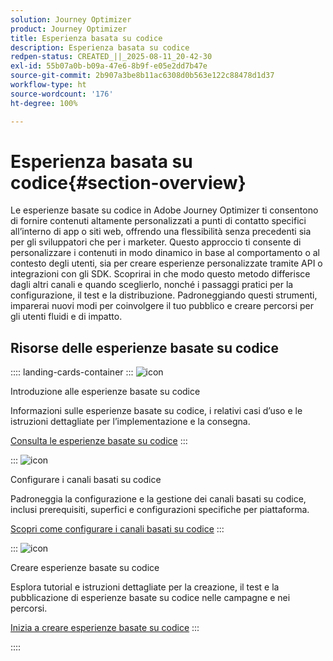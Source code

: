 ```yaml
---
solution: Journey Optimizer
product: Journey Optimizer
title: Esperienza basata su codice
description: Esperienza basata su codice
redpen-status: CREATED_||_2025-08-11_20-42-30
exl-id: 55b07a0b-b09a-47e6-8b9f-e05e2dd7b47e
source-git-commit: 2b907a3be8b11ac6308d0b563e122c88478d1d37
workflow-type: ht
source-wordcount: '176'
ht-degree: 100%

---
```


# Esperienza basata su codice{#section-overview}

Le esperienze basate su codice in Adobe Journey Optimizer ti consentono di fornire contenuti altamente personalizzati a punti di contatto specifici all’interno di app o siti web, offrendo una flessibilità senza precedenti sia per gli sviluppatori che per i marketer. Questo approccio ti consente di personalizzare i contenuti in modo dinamico in base al comportamento o al contesto degli utenti, sia per creare esperienze personalizzate tramite API o integrazioni con gli SDK. Scoprirai in che modo questo metodo differisce dagli altri canali e quando sceglierlo, nonché i passaggi pratici per la configurazione, il test e la distribuzione. Padroneggiando questi strumenti, imparerai nuovi modi per coinvolgere il tuo pubblico e creare percorsi per gli utenti fluidi e di impatto.

## Risorse delle esperienze basate su codice

:::: landing-cards-container
:::
![icon](https://cdn.experienceleague.adobe.com/icons/book.svg)

Introduzione alle esperienze basate su codice

Informazioni sulle esperienze basate su codice, i relativi casi d’uso e le istruzioni dettagliate per l’implementazione e la consegna.

[Consulta le esperienze basate su codice](../using/code-based/get-started-code-based.md)
:::

:::
![icon](https://cdn.experienceleague.adobe.com/icons/gear.svg)

Configurare i canali basati su codice

Padroneggia la configurazione e la gestione dei canali basati su codice, inclusi prerequisiti, superfici e configurazioni specifiche per piattaforma.

[Scopri come configurare i canali basati su codice](configure-code-based-channel-landing-page.md)
:::

:::
![icon](https://cdn.experienceleague.adobe.com/icons/circle-play.svg)

Creare esperienze basate su codice

Esplora tutorial e istruzioni dettagliate per la creazione, il test e la pubblicazione di esperienze basate su codice nelle campagne e nei percorsi.

[Inizia a creare esperienze basate su codice](create-code-based-experiences-landing-page.md)
:::

::::
